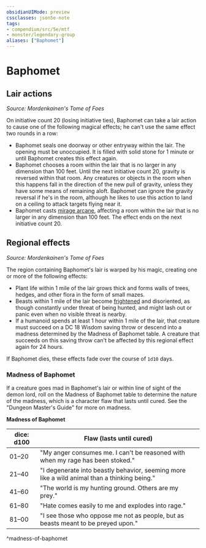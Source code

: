```yaml
---
obsidianUIMode: preview
cssclasses: json5e-note
tags:
- compendium/src/5e/mtf
- monster/legendary-group
aliases: ["Baphomet"]
---
```

# Baphomet

## Lair actions
_Source: Mordenkainen's Tome of Foes_

On initiative count 20 (losing initiative ties), Baphomet can take a lair action to cause one of the following magical effects; he can't use the same effect two rounds in a row:

- Baphomet seals one doorway or other entryway within the lair. The opening must be unoccupied. It is filled with solid stone for 1 minute or until Baphomet creates this effect again.  
- Baphomet chooses a room within the lair that is no larger in any dimension than 100 feet. Until the next initiative count 20, gravity is reversed within that room. Any creatures or objects in the room when this happens fall in the direction of the new pull of gravity, unless they have some means of remaining aloft. Baphomet can ignore the gravity reversal if he's in the room, although he likes to use this action to land on a ceiling to attack targets flying near it.  
- Baphomet casts [mirage arcane](/compendium/spells/mirage-arcane.md), affecting a room within the lair that is no larger in any dimension than 100 feet. The effect ends on the next initiative count 20.  

## Regional effects
_Source: Mordenkainen's Tome of Foes_

The region containing Baphomet's lair is warped by his magic, creating one or more of the following effects:

- Plant life within 1 mile of the lair grows thick and forms walls of trees, hedges, and other flora in the form of small mazes.  
- Beasts within 1 mile of the lair become [frightened](/compendium/rules/conditions.md#frightened) and disoriented, as though constantly under threat of being hunted, and might lash out or panic even when no visible threat is nearby.  
- If a humanoid spends at least 1 hour within 1 mile of the lair, that creature must succeed on a DC 18 Wisdom saving throw or descend into a madness determined by the Madness of Baphomet table. A creature that succeeds on this saving throw can't be affected by this regional effect again for 24 hours.  

If Baphomet dies, these effects fade over the course of `1d10` days.

### Madness of Baphomet

If a creature goes mad in Baphomet's lair or within line of sight of the demon lord, roll on the Madness of Baphomet table to determine the nature of the madness, which is a character flaw that lasts until cured. See the "Dungeon Master's Guide" for more on madness.

**Madness of Baphomet**

| dice: d100 | Flaw (lasts until cured) |
|------------|--------------------------|
| 01–20 | "My anger consumes me. I can't be reasoned with when my rage has been stoked." |
| 21–40 | "I degenerate into beastly behavior, seeming more like a wild animal than a thinking being." |
| 41–60 | "The world is my hunting ground. Others are my prey." |
| 61–80 | "Hate comes easily to me and explodes into rage." |
| 81–00 | "I see those who oppose me not as people, but as beasts meant to be preyed upon." |
^madness-of-baphomet